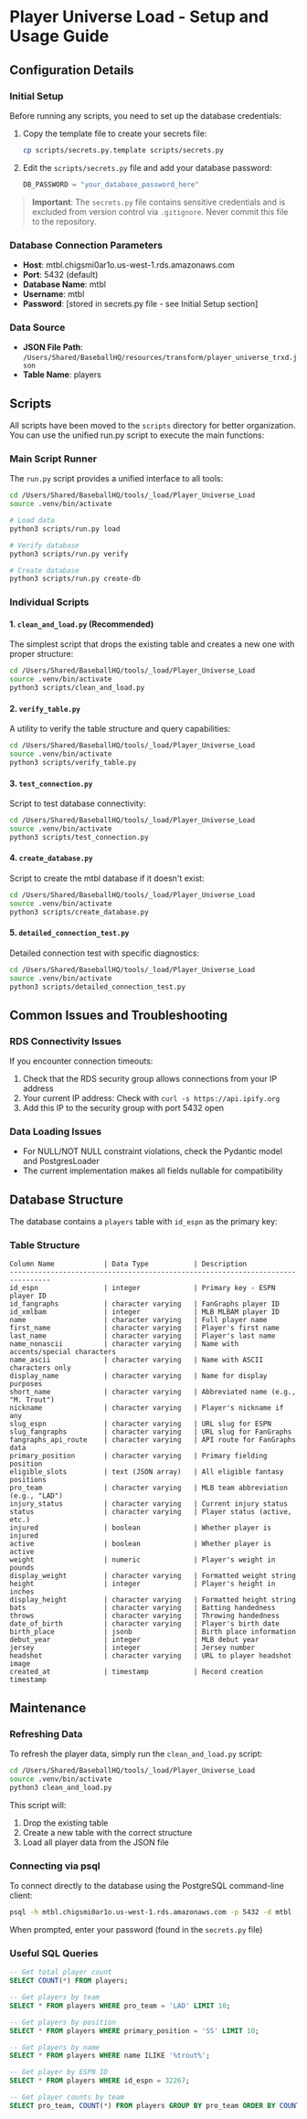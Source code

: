 # Player Universe Load - Setup and Usage Guide

## Configuration Details

### Initial Setup

Before running any scripts, you need to set up the database credentials:

1. Copy the template file to create your secrets file:
   ```bash
   cp scripts/secrets.py.template scripts/secrets.py
   ```

2. Edit the `scripts/secrets.py` file and add your database password:
   ```python
   DB_PASSWORD = "your_database_password_here"
   ```

> **Important**: The `secrets.py` file contains sensitive credentials and is excluded from version control via `.gitignore`. Never commit this file to the repository.

### Database Connection Parameters
- **Host**: mtbl.chigsmi0ar1o.us-west-1.rds.amazonaws.com
- **Port**: 5432 (default)
- **Database Name**: mtbl
- **Username**: mtbl
- **Password**: [stored in secrets.py file - see Initial Setup section]

### Data Source
- **JSON File Path**: `/Users/Shared/BaseballHQ/resources/transform/player_universe_trxd.json`
- **Table Name**: players

## Scripts

All scripts have been moved to the `scripts` directory for better organization. You can use the unified run.py script to execute the main functions:

### Main Script Runner

The `run.py` script provides a unified interface to all tools:

```bash
cd /Users/Shared/BaseballHQ/tools/_load/Player_Universe_Load
source .venv/bin/activate

# Load data
python3 scripts/run.py load

# Verify database
python3 scripts/run.py verify

# Create database
python3 scripts/run.py create-db
```

### Individual Scripts

#### 1. `clean_and_load.py` (Recommended)
The simplest script that drops the existing table and creates a new one with proper structure:
```bash
cd /Users/Shared/BaseballHQ/tools/_load/Player_Universe_Load
source .venv/bin/activate
python3 scripts/clean_and_load.py
```

#### 2. `verify_table.py`
A utility to verify the table structure and query capabilities:
```bash
cd /Users/Shared/BaseballHQ/tools/_load/Player_Universe_Load
source .venv/bin/activate
python3 scripts/verify_table.py
```

#### 3. `test_connection.py`
Script to test database connectivity:
```bash
cd /Users/Shared/BaseballHQ/tools/_load/Player_Universe_Load
source .venv/bin/activate
python3 scripts/test_connection.py
```

#### 4. `create_database.py`
Script to create the mtbl database if it doesn't exist:
```bash
cd /Users/Shared/BaseballHQ/tools/_load/Player_Universe_Load
source .venv/bin/activate
python3 scripts/create_database.py
```

#### 5. `detailed_connection_test.py`
Detailed connection test with specific diagnostics:
```bash
cd /Users/Shared/BaseballHQ/tools/_load/Player_Universe_Load
source .venv/bin/activate
python3 scripts/detailed_connection_test.py
```

## Common Issues and Troubleshooting

### RDS Connectivity Issues
If you encounter connection timeouts:
1. Check that the RDS security group allows connections from your IP address
2. Your current IP address: Check with `curl -s https://api.ipify.org`
3. Add this IP to the security group with port 5432 open

### Data Loading Issues
- For NULL/NOT NULL constraint violations, check the Pydantic model and PostgresLoader
- The current implementation makes all fields nullable for compatibility

## Database Structure
The database contains a `players` table with `id_espn` as the primary key:

### Table Structure
```
Column Name            | Data Type           | Description
--------------------------------------------------------------------------------
id_espn                | integer             | Primary key - ESPN player ID
id_fangraphs           | character varying   | FanGraphs player ID
id_xmlbam              | integer             | MLB MLBAM player ID
name                   | character varying   | Full player name
first_name             | character varying   | Player's first name
last_name              | character varying   | Player's last name
name_nonascii          | character varying   | Name with accents/special characters
name_ascii             | character varying   | Name with ASCII characters only
display_name           | character varying   | Name for display purposes
short_name             | character varying   | Abbreviated name (e.g., "M. Trout")
nickname               | character varying   | Player's nickname if any
slug_espn              | character varying   | URL slug for ESPN
slug_fangraphs         | character varying   | URL slug for FanGraphs
fangraphs_api_route    | character varying   | API route for FanGraphs data
primary_position       | character varying   | Primary fielding position
eligible_slots         | text (JSON array)   | All eligible fantasy positions
pro_team               | character varying   | MLB team abbreviation (e.g., "LAD")
injury_status          | character varying   | Current injury status
status                 | character varying   | Player status (active, etc.)
injured                | boolean             | Whether player is injured
active                 | boolean             | Whether player is active
weight                 | numeric             | Player's weight in pounds
display_weight         | character varying   | Formatted weight string
height                 | integer             | Player's height in inches
display_height         | character varying   | Formatted height string
bats                   | character varying   | Batting handedness
throws                 | character varying   | Throwing handedness
date_of_birth          | character varying   | Player's birth date
birth_place            | jsonb               | Birth place information
debut_year             | integer             | MLB debut year
jersey                 | integer             | Jersey number
headshot               | character varying   | URL to player headshot image
created_at             | timestamp           | Record creation timestamp
```

## Maintenance

### Refreshing Data
To refresh the player data, simply run the `clean_and_load.py` script:
```bash
cd /Users/Shared/BaseballHQ/tools/_load/Player_Universe_Load
source .venv/bin/activate
python3 clean_and_load.py
```

This script will:
1. Drop the existing table
2. Create a new table with the correct structure
3. Load all player data from the JSON file

### Connecting via psql
To connect directly to the database using the PostgreSQL command-line client:
```bash
psql -h mtbl.chigsmi0ar1o.us-west-1.rds.amazonaws.com -p 5432 -d mtbl -U mtbl
```

When prompted, enter your password (found in the `secrets.py` file)

### Useful SQL Queries

```sql
-- Get total player count
SELECT COUNT(*) FROM players;

-- Get players by team
SELECT * FROM players WHERE pro_team = 'LAD' LIMIT 10;

-- Get players by position
SELECT * FROM players WHERE primary_position = 'SS' LIMIT 10;

-- Get players by name
SELECT * FROM players WHERE name ILIKE '%trout%';

-- Get player by ESPN ID
SELECT * FROM players WHERE id_espn = 32267;

-- Get player counts by team
SELECT pro_team, COUNT(*) FROM players GROUP BY pro_team ORDER BY COUNT(*) DESC;
```